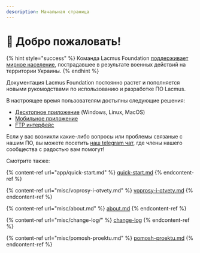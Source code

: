 ```yaml
---
description: Начальная страница
---
```


# 👋 Добро пожаловать!

{% hint style="success" %}
Команда Lacmus Foundation [поддерживает мирное население](ukrain-war.md), пострадавшее в результате военных действий на территории Украины.
{% endhint %}

Документация Lacmus Foundation постоянно растет и пополняется новыми рукомодствами по использованию и разработке ПО Lacmus.

В настроящее время пользователям достыпны следующие решения:

* [Десктопное приложение](broken-reference) (Windows, Linux, MacOS)
* [Мобильное приложение](broken-reference)
* [FTP интерфейс](broken-reference)

Если у вас возникли какие-либо вопросы или проблемы связаные с нашим ПО, вы можете посетить [наш telegram чат](https://t.me/found\_lacmus), где члены нашего сообщества с радостью вам помогут!

Смотрите также:

{% content-ref url="app/quick-start.md" %}
[quick-start.md](app/quick-start.md)
{% endcontent-ref %}

{% content-ref url="misc/voprosy-i-otvety.md" %}
[voprosy-i-otvety.md](misc/voprosy-i-otvety.md)
{% endcontent-ref %}

{% content-ref url="misc/about.md" %}
[about.md](misc/about.md)
{% endcontent-ref %}

{% content-ref url="misc/change-log/" %}
[change-log](misc/change-log/)
{% endcontent-ref %}

{% content-ref url="misc/pomosh-proektu.md" %}
[pomosh-proektu.md](misc/pomosh-proektu.md)
{% endcontent-ref %}
